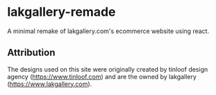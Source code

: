 # lakgallery-remade

A minimal remake of lakgallery.com's ecommerce website using react.


## Attribution

The designs used on this site were originally created by tinloof design agency (https://www.tinloof.com) and are the owned by lakgallery (https://www.lakgallery.com).


